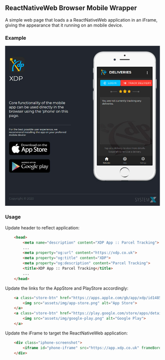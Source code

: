 ## ReactNativeWeb Browser Mobile Wrapper
A simple web page that loads a a ReactNativeWeb application in an iFrame, giving the appearance that it running on an mobile device.

### Example
![Example](docs/example.jpg?raw=true "Example")

### Usage

Update header to reflect application:
```html
	<head>
		<meta name="description" content="XDP App :: Parcel Tracking">
		...
		<meta property="og:url" content="https://xdp.co.uk">
		<meta property="og:title" content="XDP">
		<meta property="og:description" content="Parcel Tracking">
		<title>XDP App :: Parcel Tracking</title>
		...
	</head>
```

Update the links for the AppStore and PlayStore accordingly:
```html
	<a class="store-btn" href="https://apps.apple.com/gb/app/xdp/id1485292140">
		<img src="assets/img/app-store.png" alt="App Store">
	</a>
	<a class="store-btn" href="https://play.google.com/store/apps/details?id=uk.co.sysx.xdp.deliveryx">
		<img src="assets/img/google-play.png" alt="Google Play">
	</a>
```

Update the iFrame to target the ReactNativeWeb application:
```html
	<div class="iphone-screenshot">
		<iframe id="phone-iframe" src="https://app.xdp.co.uk" frameBorder="0" />
	</div>
```
